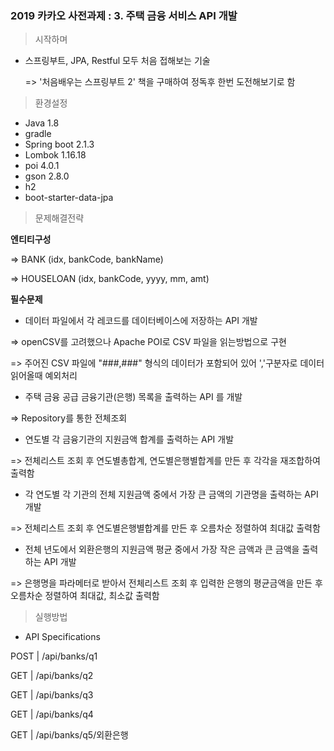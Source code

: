 ### 2019 카카오 사전과제 : 3. 주택 금융 서비스 API 개발


> 시작하며
* 스프링부트, JPA, Restful 모두 처음 접해보는 기술

  => '처음배우는 스프링부트 2' 책을 구매하여 정독후 한번 도전해보기로 함


> 환경설정
* Java 1.8
* gradle
* Spring boot 2.1.3
* Lombok 1.16.18
* poi 4.0.1
* gson 2.8.0
* h2
* boot-starter-data-jpa


> 문제해결전략


**엔티티구성**

=> BANK (idx, bankCode, bankName)

=> HOUSELOAN (idx, bankCode, yyyy, mm, amt)

**필수문제**


* 데이터 파일에서 각 레코드를 데이터베이스에 저장하는 API 개발

=> openCSV를 고려했으나 Apache POI로 CSV 파일을 읽는방법으로 구현

=> 주어진 CSV 파일에 "###,###" 형식의 데이터가 포함되어 있어 ','구분자로 데이터 읽어올때 예외처리

* 주택 금융 공급 금융기관(은행) 목록을 출력하는 API 를 개발

=> Repository를 통한 전체조회 

* 연도별 각 금융기관의 지원금액 합계를 출력하는 API 개발

=> 전체리스트 조회 후 연도별총합계, 연도별은행별합계를 만든 후 각각을 재조합하여 출력함

* 각 연도별 각 기관의 전체 지원금액 중에서 가장 큰 금액의 기관명을 출력하는 API 개발

=> 전체리스트 조회 후 연도별은행별합계를 만든 후 오름차순 정렬하여 최대값 출력함

* 전체 년도에서 외환은행의 지원금액 평균 중에서 가장 작은 금액과 큰 금액을 출력하는 API 개발

=> 은행명을 파라메터로 받아서 전체리스트 조회 후 입력한 은행의 평균금액을 만든 후 오름차순 정렬하여 최대값, 최소값 출력함



> 실행방법

* API Specifications

POST | /api/banks/q1

GET | /api/banks/q2

GET | /api/banks/q3

GET | /api/banks/q4

GET | /api/banks/q5/외환은행

